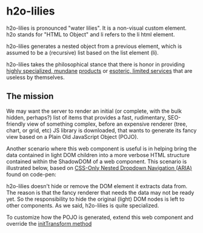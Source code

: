 # h2o-lilies

h2o-lilies is pronounced "water lilies".  It is a non-visual custom element.  h2o stands for "HTML to Object" and li refers to the li html element.

h2o-lilies generates a nested object from a previous element, which is assumed to be a (recursive) list based on the list element (li).

h2o-lilies takes the philosophical stance that there is honor in providing [highly specialized, mundane](https://www.alibaba.com/product-detail/Valentine-s-Day-Preserved-Eternal-Flower_60815511471.html?spm=a2700.7724857.normalList.38.3840247c8V1VTu) [products](https://www.amazon.com/Shoelace-Aglet-Bullet-Metal-replacement/dp/B01AAD8ROW)  or [esoteric, limited services](https://www.deseretnews.com/top/735/21/Fish-sampler-Worm-farmer-and-29-other-odd-jobs-to-earn-more-money.html) that are useless by themselves.


## The mission

We may want the server to render an initial (or complete, with the bulk hidden, perhaps?) list of items that provides a fast, rudimentary, SEO-friendly view of something complex, before an expensive renderer (tree, chart, or grid, etc) JS library is downloaded, that wants to generate its fancy view based on a Plain Old JavaScript Object (POJO).

Another scenario where this web component is useful is in helping bring the data contained in light DOM children into a more verbose HTML structure contained within the ShadowDOM of a web component. This scenario is illustrated below, based on [CSS-Only Nested Dropdown Navigation (ARIA)](https://codepen.io/gabriellewee/pen/oWyObX) found on code-pen:



h2o-lilies doesn't hide or remove the DOM element it extracts data from. The reason is that the fancy renderer that needs the data may not be ready yet.  So the responsibility to hide the original (light) DOM nodes is left to other components.  As we said, h2o-lilies is quite specialized.

To customize how the POJO is generated, extend this web component and override the [initTransform method](https://github.com/bahrus/h2o-lilies/blob/master/h2o-lilies.ts#L6)